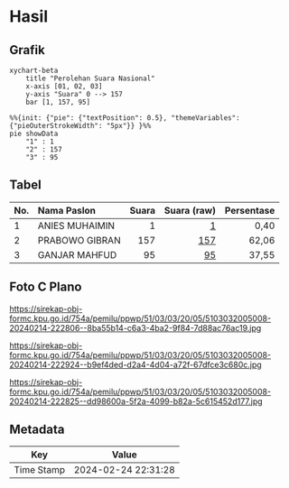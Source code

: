 # Hasil

## Grafik

```mermaid
xychart-beta
    title "Perolehan Suara Nasional"
    x-axis [01, 02, 03]
    y-axis "Suara" 0 --> 157
    bar [1, 157, 95]
```

```mermaid
%%{init: {"pie": {"textPosition": 0.5}, "themeVariables": {"pieOuterStrokeWidth": "5px"}} }%%
pie showData
    "1" : 1
    "2" : 157
    "3" : 95
```

## Tabel

| No. | Nama Paslon    | Suara | Suara (raw) | Persentase |
|:--- |:-------------- | -----:| -----------:| ----------:|
| 1   | ANIES MUHAIMIN | 1     | [1][p-1]    | 0,40       |
| 2   | PRABOWO GIBRAN | 157   | [157][p-2]  | 62,06      |
| 3   | GANJAR MAHFUD  | 95    | [95][p-3]   | 37,55      |


[p-1]: https://github.com/gigit-pemilu/pemilu-2024/blob/main/pilpres/hitung-suara/sub/51-bali/sub/03-badung/sub/03-abiansemal/sub/2005-angantaka/sub/008-tps/sub/paslon-1.txt
[p-2]: https://github.com/gigit-pemilu/pemilu-2024/blob/main/pilpres/hitung-suara/sub/51-bali/sub/03-badung/sub/03-abiansemal/sub/2005-angantaka/sub/008-tps/sub/paslon-2.txt
[p-3]: https://github.com/gigit-pemilu/pemilu-2024/blob/main/pilpres/hitung-suara/sub/51-bali/sub/03-badung/sub/03-abiansemal/sub/2005-angantaka/sub/008-tps/sub/paslon-3.txt

## Foto C Plano

https://sirekap-obj-formc.kpu.go.id/754a/pemilu/ppwp/51/03/03/20/05/5103032005008-20240214-222806--8ba55b14-c6a3-4ba2-9f84-7d88ac76ac19.jpg

https://sirekap-obj-formc.kpu.go.id/754a/pemilu/ppwp/51/03/03/20/05/5103032005008-20240214-222924--b9ef4ded-d2a4-4d04-a72f-67dfce3c680c.jpg

https://sirekap-obj-formc.kpu.go.id/754a/pemilu/ppwp/51/03/03/20/05/5103032005008-20240214-222825--dd98600a-5f2a-4099-b82a-5c615452d177.jpg


## Metadata

| Key        | Value               |
| ---------- | ------------------- |
| Time Stamp | 2024-02-24 22:31:28 |



